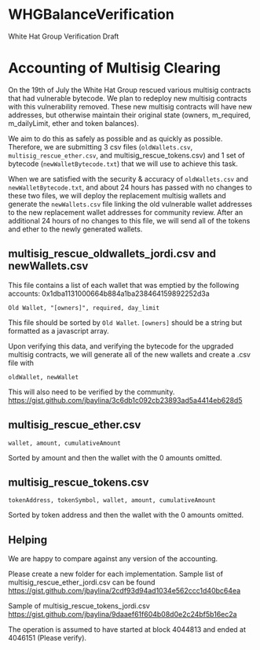 # WHGBalanceVerification
White Hat Group Verification Draft

# Accounting of Multisig Clearing

On the 19th of July the White Hat Group rescued various multisig contracts that had vulnerable bytecode. We plan to redeploy new multisig contracts with this vulnerability removed. These new multisig contracts will have new addresses, but otherwise maintain their original state (owners, m_required, m_dailyLimit, ether and token balances). 

We aim  to do this as safely as possible and as quickly as possible. Therefore, we are submitting 3 csv files (`oldWallets.csv`, `multisig_rescue_ether.csv`, and multisig_rescue_tokens.csv) and  1 set of bytecode (`newWalletBytecode.txt`) that we will use to achieve this task. 

When we are satisfied with the security & accuracy of `oldWallets.csv` and `newWalletBytecode.txt`, and about 24 hours has passed with no changes to these two files, we will deploy the replacement multisig wallets and generate the `newWallets.csv` file linking the old vulnerable wallet addresses to the new replacement wallet addresses for community review. After an additional  24 hours of no changes to this file, we will send all of the tokens and ether to the newly generated wallets.
## multisig_rescue_oldwallets_jordi.csv and newWallets.csv
This file contains a list of each wallet that was emptied by the following accounts: 
0x1dba1131000664b884a1ba238464159892252d3a

`Old Wallet, "[owners]", required, day_limit`

This file should be sorted by `Old Wallet`.
`[owners]` should be a string but formatted as a javascript array.

Upon verifying this data, and verifying the bytecode for the upgraded multisig contracts, we will generate all of the new wallets and create a .csv file with 

`oldWallet, newWallet`

This will also need to be verified by the community. 
https://gist.github.com/jbaylina/3c6db1c092cb23893ad5a4414eb628d5 
## multisig_rescue_ether.csv

`wallet, amount, cumulativeAmount`

Sorted by amount and then the wallet with the 0 amounts omitted.
## multisig_rescue_tokens.csv  

`tokenAddress, tokenSymbol, wallet, amount, cumulativeAmount`

Sorted by token address and then the wallet with the 0 amounts omitted.



## Helping

We are happy to compare against any version of the accounting.

Please create a new folder for each implementation. Sample list of multisig_rescue_ether_jordi.csv can be found 
https://gist.github.com/jbaylina/2cdf93d94ad1034e562ccc1d40bc64ea

Sample of multisig_rescue_tokens_jordi.csv  https://gist.github.com/jbaylina/9daaef61f604b08d0e2c24bf5b16ec2a 

The operation is assumed to have started at block 4044813 and ended at 4046151 (Please verify).








